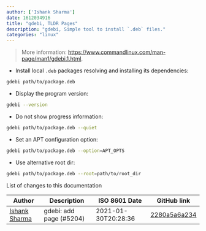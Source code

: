 ```yaml
---
author: ['Ishank Sharma']
date: 1612034916
title: "gdebi, TLDR Pages"
description: "gdebi, Simple tool to install `.deb` files."
categories: "linux"
---
```

> More information: <https://www.commandlinux.com/man-page/man1/gdebi.1.html>.

- Install local `.deb` packages resolving and installing its dependencies:

```bash
gdebi path/to/package.deb
```

- Display the program version:

```bash
gdebi --version
```

- Do not show progress information:

```bash
gdebi path/to/package.deb --quiet
```

- Set an APT configuration option:

```bash
gdebi path/to/package.deb --option=APT_OPTS
```

- Use alternative root dir:

```bash
gdebi path/to/package.deb --root=path/to/root_dir
```
List of changes to this documentation


Author | Description | ISO 8601 Date | GitHub link
------|-----|-----|-----
[Ishank Sharma](mailto:ishank.web.dev@gmail.com) | gdebi: add page (#5204) | 2021-01-30T20:28:36 | [2280a5a6a234](https://github.com/tldr-pages/tldr/commit/2280a5a6a234cbcd6e89a7c2871d5ef373daaf8d)

